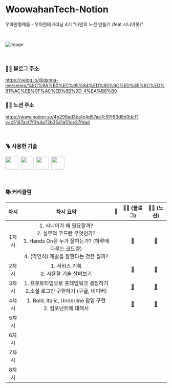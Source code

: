 # WoowahanTech-Notion
우아한형제들 - 우아한테크러닝 4기 "나만의 노션 만들기 (feat.시니어봇)" 

<br />

![image](https://user-images.githubusercontent.com/71601985/120310421-5867f380-c311-11eb-8a1a-78e98112a8f3.png)

<br />

### ✍🏻 블로그 주소
https://velog.io/@danna-lee/series/%EC%9A%B0%EC%95%84%ED%95%9C%ED%85%8C%ED%81%AC%EB%9F%AC%EB%8B%9D-4%EA%B8%B0  

### ✍🏻 노션 주소
https://www.notion.so/4b299ad3ba1e4d57ae7c97f83d8d3dcf?v=c5167acf7f3b4a72b3541a51ce37fdad  

<br />

### 🪜 사용한 기술


<img src="https://img.shields.io/badge/-React-61DAFB?logo=react&logoColor=white&style=flat" height=40>&nbsp;&nbsp;<img src="https://img.shields.io/badge/-CSS3-2573B6?logo=css3&logoColor=white&style=flat" height=40>&nbsp;&nbsp;<img src="https://img.shields.io/badge/-HTML5-ED4133?logo=html5&logoColor=white&style=flat" height=40>&nbsp;&nbsp;<img src="https://img.shields.io/badge/-TypeScript-3276C1?logo=typescript&logoColor=white&style=flat" height=40>

<br />

### 📚 커리큘럼  
|차시|차시 요약|📂|✍🏻 (블로그)|✍🏻 (노션)|
|:---:|:---:|:---:|:---:|:---:|
|1차시|1. 시니어가 왜 필요할까?<br/>2. 실무적 코드란 무엇인가?<br/>3. Hands On은 누가 잘하는가? (하루에 다루는 코드량)<br/>4. (막연히) 개발을 잘한다는 것은 뭘까?|<a href=""></a>|<a href="https://velog.io/@danna-lee/%EC%9A%B0%EC%95%84%ED%95%9C%ED%85%8C%ED%81%AC%EB%9F%AC%EB%8B%9D-4%EA%B8%B0-%EB%82%98%EB%A7%8C%EC%9D%98-%EB%85%B8%EC%85%98-%EB%A7%8C%EB%93%A4%EA%B8%B0feat.%EC%8B%9C%EB%8B%88%EC%96%B4%EB%B4%87-1%EC%B0%A8%EC%8B%9C">🔗</a>|<a href="https://www.notion.so/1-OT-c3ba7901c3af43779ac9b6c678c94921">🔗</a>|
|2차시|1. 서비스 기획<br/>2. 사용할 기술 살펴보기|<a href=""></a>|<a href="https://velog.io/@danna-lee/%EC%9A%B0%EC%95%84%ED%95%9C%ED%85%8C%ED%81%AC%EB%9F%AC%EB%8B%9D-4%EA%B8%B0-%EB%82%98%EB%A7%8C%EC%9D%98-%EB%85%B8%EC%85%98-%EB%A7%8C%EB%93%A4%EA%B8%B0feat.%EC%8B%9C%EB%8B%88%EC%96%B4%EB%B4%87-2%EC%B0%A8%EC%8B%9C">🔗</a>|<a href="https://www.notion.so/2-10878d27da66403281113d0b53f40fdc">🔗</a>|
|3차시|1. 프로토타입으로 프레임워크 결정하기<br/>2.소셜 로그인 구현하기 (구글, 네이버)|<a href=""></a>|<a href="https://velog.io/@danna-lee/%EC%9A%B0%EC%95%84%ED%95%9C%ED%85%8C%ED%81%AC%EB%9F%AC%EB%8B%9D-4%EA%B8%B0-%EB%82%98%EB%A7%8C%EC%9D%98-%EB%85%B8%EC%85%98-%EB%A7%8C%EB%93%A4%EA%B8%B0feat.%EC%8B%9C%EB%8B%88%EC%96%B4%EB%B4%87-3%EC%B0%A8%EC%8B%9C">🔗</a>|<a href="https://www.notion.so/3-4e6a24e9accd497d8a2a5959eeba19bf">🔗</a>|
|4차시|1. Bold, Italic, Underline 팝업 구현<br/>2. 컴포넌트에 대해서|<a href=""></a>|<a href="https://velog.io/@danna-lee/%EC%9A%B0%EC%95%84%ED%95%9C%ED%85%8C%ED%81%AC%EB%9F%AC%EB%8B%9D-4%EA%B8%B0-%EB%82%98%EB%A7%8C%EC%9D%98-%EB%85%B8%EC%85%98-%EB%A7%8C%EB%93%A4%EA%B8%B0feat.%EC%8B%9C%EB%8B%88%EC%96%B4%EB%B4%87-4%EC%B0%A8%EC%8B%9C">🔗</a>|<a href="https://www.notion.so/4-B-U-I-e5bed10856384af0a341a397b94d8624">🔗</a>|
|5차시||<a href=""></a>|<a href=""></a>|<a href=""></a>|
|6차시||<a href=""></a>|<a href=""></a>|<a href=""></a>|
|7차시||<a href=""></a>|<a href=""></a>|<a href=""></a>|
|8차시||<a href=""></a>|<a href=""></a>|<a href=""></a>|
